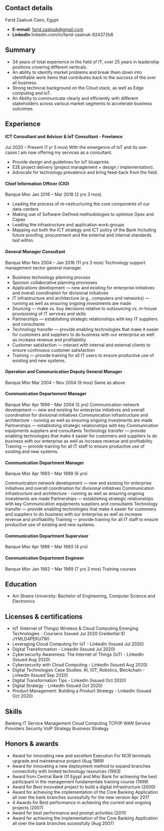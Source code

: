 ## Contact details
Farid Zaalouk
Cairo, Egypt

- **E-mmail**: farid.zaalouk@gmail.com
- **LinkedIn** linkedin.com/in/farid-zaalouk-824372b8

## Summary

- 34 years of total experience in the field of IT, over 25 years in leadership positions covering different verticals. 
- An ability to identify market problems and break them down into identifiable work items that contributes back to the success of the over all business. 
- Strong technical background on the Cloud stack, as well as Edge computing and IoT. 
- An Ability to communicate clearly and efficiently with different stakeholders across various market segments to accelerate business outcomes. 


## Experience


#### ICT Consultant and Advisor & IoT Consultant - Freelance
Jul 2020 – Present (1 yr 5 mos)
With the emergence of IoT and its use-cases I am now offering my services as a consultant. 

- Provide design and guidelines for IoT blueprints.
- E2E project delivery (project management + design / implementation).
- Advocate for technology prevalence and bring feed-back from the field.

####  Chief Information Officer (CIO)
Banque Misr
Jan 2016 – Mar 2018 (2 yrs 3 mos)
- Leading the process of re-restructuring the core components of our data-centers 
- Making use of Software-Defined methodologies to optimize Opex and Capex
- Leading the infrastructure and application work-groups
- Mapping out both the ICT strategy and ICT policy of the Bank Including future proofing, procurement and the external and internal standards laid within. 


####  General Manager Consultant
Banque Misr
Nov 2004 – Jan 2016 (11 yrs 3 mos)
Technology support management sector general manager.


- Business technology planning process
- Sponsor collaborative planning processes 
- Applications development — new and existing for enterprise initiatives and overall coordination for divisional initiatives 
- IT infrastructure and architecture (e.g., computers and networks) — running as well as ensuring ongoing investments are made 
- Sourcing — make vs. buy decisions relative to outsourcing vs. in-house provisioning of IT services and skills 
- Partnerships — establishing strategic relationships with key IT suppliers and consultants 
- Technology transfer — provide enabling technologies that make it easier for customers and suppliers to do business with our enterprise as well as increase revenue and profitability 
- Customer satisfaction — interact with internal and external clients to ensure continuous customer satisfaction 
- Training — provide training for all IT users to ensure productive use of existing and new systems.

####  Operation and Communication Deputy General Manager
Banque Misr
Mar 2004 – Nov 2004 (9 mos)
Same as above

####  Communication Departement Manager
Banque Misr
Apr 1999 – Mar 2004 (5 yrs)
Communication network development — new and existing for enterprise initiatives and overall coordination for divisional initiatives 
Communication infrastructure and architecture - running as well as ensuring ongoing investments are made 
Partnerships — establishing strategic relationships with key Communication equipments suppliers and consultants 
Technology transfer — provide enabling technologies that make it easier for customers and suppliers to do business with our enterprise as well as increase revenue and profitability 
Training — provide training for all IT staff to ensure productive use of existing and new systems. 

####  Communication Department Manager
Banque Misr
Apr 1993 – Mar 1999 (6 yrs)

Communication network development — new and existing for enterprise initiatives and overall coordination for divisional initiatives 
Communication infrastructure and architecture - running as well as ensuring ongoing investments are made 
Partnerships — establishing strategic relationships with key Communication equipments suppliers and consultants 
Technology transfer — provide enabling technologies that make it easier for customers and suppliers to do business with our enterprise as well as increase revenue and profitability 
Training — provide training for all IT staff to ensure productive use of existing and new systems.

#### Communication Department Supervisor
Banque Misr
Apr 1989 – Mar 1993 (4 yrs)


#### Communication Department Engineer
Banque Misr
Jan 1982 – Mar 1989 (7 yrs 3 mos)
Training courses

## Education

- Ain Shams University: Bachelor of Engineering, Computer Science and Electronics

## Licenses & certifications

- IoT (Internet of Things) Wireless & Cloud Computing Emerging Technologies - Coursera (Issued Jul 2020 Credential ID JYMLD4PEKU7W) 
- Leveraging Cloud Computing for IoT - LinkedIn (Issued Jul 2020)
- Digital Transformation - LinkedIn (Issued Jul 2020)
- Cybersecurity Awareness: The Internet of Things (IoT) - LinkedIn (Issued Aug 2020)
- Cybersecurity with Cloud Computing - LinkedIn (Issued Aug 2020)
- Digital Technologies Case Studies: AI, IOT, Robotics, Blockchain - LinkedIn (Issued Sep 2020)
- Digital Transformation Tips - LinkedIn (Issued Oct 2020)
- Digital Strategy - LinkedIn (Issued Oct 2020)
- Product Management: Building a Product Strategy - LinkedIn (Issued Oct 2020)

## Skills
Banking  IT Service Management  Cloud Computing  TCP/IP  WAN  Service Providers  Security VoIP  Strategy  Business Strategy

## Honors & awards

- Award for innovating new and excellent Execution For NCR terminals upgrade and maintenance project (Aug 1989)
- Award for innovating a new deployment method to expand branches connectivity with limited technology resources (1993)
- Award from Central Bank Of Egypt and Misr Bank for achieving the best participant in the management fundamentals training course (1999)
- Award for Best innovated project to build a digital infrastructure (2000)
- Award for achieving the implementation of the Core Banking Application all over the bank branches sucessfully for the new version
Apr 2017
- 4 Awards for Best performance in achieving the current and ongoing projects (2007)
- Award for best performance and prompt activities (2011)
- Award for achieving the implementation of the Core Banking Application all over the bank branches sucessfully (Aug 2007)
